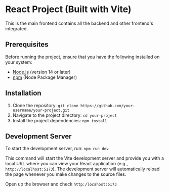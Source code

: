 # React Project (Built with Vite)

This is the  main frontend contains all the backend and other frontend's integrated.

## Prerequisites

Before running the project, ensure that you have the following installed on your system:

- [Node.js](https://nodejs.org/) (version 14 or later)
- [npm](https://www.npmjs.com/) (Node Package Manager)

## Installation


1. Clone the repository: `git clone https://github.com/your-username/your-project.git`
2. Navigate to the project directory: `cd your-project`
3. Install the project dependencies: `npm install`

## Development Server

To start the development server, run: `npm run dev`

This command will start the Vite development server and provide you with a local URL where you can view your React application (e.g., `http://localhost:5173`). The development server will automatically reload the page whenever you make changes to the source files.

Open up the browser and check `http:/locahost:5173`
